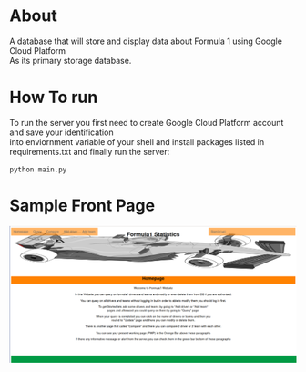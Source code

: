 # About
 A database that will store and display data about Formula 1 using Google Cloud Platform  
As its primary storage database.  
  
# How To run
 To run the server you first need to create Google Cloud Platform account and save your identification    
into enviornment variable of your shell and install packages listed in requirements.txt and finally run the server:  
    
```    
python main.py
```  
    
# Sample Front Page     
![sample-image](sample-formula1-frontpage.png)

